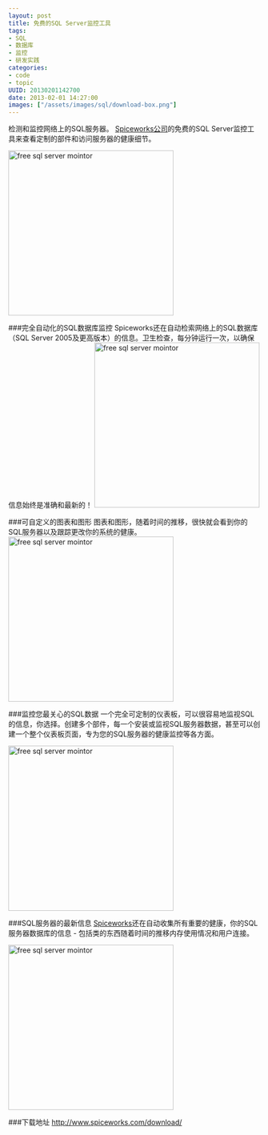 ```yaml
--- 
layout: post
title: 免费的SQL Server监控工具
tags: 
- SQL
- 数据库
- 监控
- 研发实践
categories:
- code
- topic
UUID: 20130201142700
date: 2013-02-01 14:27:00
images: ["/assets/images/sql/download-box.png"]
---
```


检测和监控网络上的SQL服务器。  <a href="http://www.spiceworks.com/download/" alt="free sql server mointor">Spiceworks公司</a>的免费的SQL Server监控工具来查看定制的部件和访问服务器的健康细节。

<a href="{{site.static_url}}/assets/images/sql/screen1.png" rel="prettyPhoto[{{page.UUID}}]" alt="free sql server mointor" >
<img src="{{site.static_url}}/assets/images/sql/screen1.png" width="330px"  alt="free sql server mointor" class="img-center" />
</a>

###完全自动化的SQL数据库监控
Spiceworks还在自动检索网络上的SQL数据库（SQL Server 2005及更高版本）的信息。卫生检查，每分钟运行一次，以确保信息始终是准确和最新的！
<a href="{{site.static_url}}/assets/images/sql/screen2.png" rel="prettyPhoto[{{page.UUID}}]" alt="free sql server mointor" >
<img src="{{site.static_url}}/assets/images/sql/screen2.png" width="330px"  alt="free sql server mointor" class="img-center" />
</a>

###可自定义的图表和图形
图表和图形，随着时间的推移，很快就会看到你的SQL服务器以及跟踪更改你的系统的健康。
<a href="{{site.static_url}}/assets/images/sql/screen3.png" rel="prettyPhoto[{{page.UUID}}]" alt="free sql server mointor" >
<img src="{{site.static_url}}/assets/images/sql/screen3.png" width="330px"  alt="free sql server mointor" class="img-center" />
</a>


###监控您最关心的SQL数据
一个完全可定制的仪表板，可以很容易地监视SQL的信息，你选择。创建多个部件，每一个安装或监视SQL服务器数据，甚至可以创建一个整个仪表板页面，专为您的SQL服务器的健康监控等各方面。

<a href="{{site.static_url}}/assets/images/sql/screen4.png" rel="prettyPhoto[{{page.UUID}}]" alt="free sql server mointor" >
<img src="{{site.static_url}}/assets/images/sql/screen4.png" width="330px"  alt="free sql server mointor" class="img-center" />
</a>

###SQL服务器的最新信息
 <a href="http://www.spiceworks.com/download/" alt="free sql server mointor">Spiceworks</a>还在自动收集所有重要的健康，你的SQL服务器数据库的信息 - 包括类的东西随着时间的推移内存使用情况和用户连接。

<a href="{{site.static_url}}/assets/images/sql/screen5.png" rel="prettyPhoto[{{page.UUID}}]" alt="free sql server mointor" >
<img src="{{site.static_url}}/assets/images/sql/screen5.png" width="330px"  alt="free sql server mointor" class="img-center" />
</a>

###<span style="color:read">下载地址</span>
<a href="http://www.spiceworks.com/download/" alt="free sql server mointor">http://www.spiceworks.com/download/</a>
